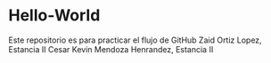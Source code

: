 # Hello-World
Este repositorio es para practicar el flujo de GitHub
Zaid Ortiz Lopez, Estancia II
Cesar Kevin Mendoza Henrandez, Estancia II
